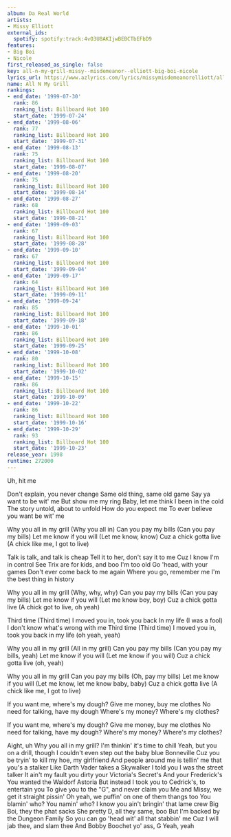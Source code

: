 ```yaml
---
album: Da Real World
artists:
- Missy Elliott
external_ids:
  spotify: spotify:track:4vO3U8AKIjwBEBCTbEFbD9
features:
- Big Boi
- Nicole
first_released_as_single: false
key: all-n-my-grill-missy--misdemeanor--elliott-big-boi-nicole
lyrics_url: https://www.azlyrics.com/lyrics/missymisdemeanorelliott/allnmygrill.html
name: All N My Grill
rankings:
- end_date: '1999-07-30'
  rank: 86
  ranking_list: Billboard Hot 100
  start_date: '1999-07-24'
- end_date: '1999-08-06'
  rank: 77
  ranking_list: Billboard Hot 100
  start_date: '1999-07-31'
- end_date: '1999-08-13'
  rank: 75
  ranking_list: Billboard Hot 100
  start_date: '1999-08-07'
- end_date: '1999-08-20'
  rank: 75
  ranking_list: Billboard Hot 100
  start_date: '1999-08-14'
- end_date: '1999-08-27'
  rank: 68
  ranking_list: Billboard Hot 100
  start_date: '1999-08-21'
- end_date: '1999-09-03'
  rank: 67
  ranking_list: Billboard Hot 100
  start_date: '1999-08-28'
- end_date: '1999-09-10'
  rank: 67
  ranking_list: Billboard Hot 100
  start_date: '1999-09-04'
- end_date: '1999-09-17'
  rank: 64
  ranking_list: Billboard Hot 100
  start_date: '1999-09-11'
- end_date: '1999-09-24'
  rank: 85
  ranking_list: Billboard Hot 100
  start_date: '1999-09-18'
- end_date: '1999-10-01'
  rank: 86
  ranking_list: Billboard Hot 100
  start_date: '1999-09-25'
- end_date: '1999-10-08'
  rank: 80
  ranking_list: Billboard Hot 100
  start_date: '1999-10-02'
- end_date: '1999-10-15'
  rank: 86
  ranking_list: Billboard Hot 100
  start_date: '1999-10-09'
- end_date: '1999-10-22'
  rank: 86
  ranking_list: Billboard Hot 100
  start_date: '1999-10-16'
- end_date: '1999-10-29'
  rank: 93
  ranking_list: Billboard Hot 100
  start_date: '1999-10-23'
release_year: 1998
runtime: 272000
---
```

Uh, hit me


Don't explain, you never change
Same old thing, same old game
Say ya want to be wit' me
But show me my ring
Baby, let me think
I been in the cold
The story untold, about to unfold
How do you expect me
To ever believe you want be wit' me


Why you all in my grill (Why you all in)
Can you pay my bills (Can you pay my bills)
Let me know if you will (Let me know, know)
Cuz a chick gotta live (A chick like me, I got to live)


Talk is talk, and talk is cheap
Tell it to her, don't say it to me
Cuz I know I'm in control
See Trix are for kids, and boo I'm too old
Go 'head, with your games
Don't ever come back to me again
Where you go, remember me
I'm the best thing in history


Why you all in my grill (Why, why, why)
Can you pay my bills (Can you pay my bills)
Let me know if you will (Let me know boy, boy)
Cuz a chick gotta live (A chick got to live, oh yeah)


Third time (Third time)
I moved you in, took you back
In my life (I was a fool)
I don't know what's wrong with me
Third time (Third time)
I moved you in, took you back in my life (oh yeah, yeah)


Why you all in my grill (All in my grill)
Can you pay my bills (Can you pay my bills, yeah)
Let me know if you will (Let me know if you will)
Cuz a chick gotta live (oh, yeah)

Why you all in my grill
Can you pay my bills (Oh, pay my bills)
Let me know if you will (Let me know, let me know baby, baby)
Cuz a chick gotta live (A chick like me, I got to live)


If you want me, where's my dough?
Give me money, buy me clothes
No need for talking, have my dough
Where's my money? Where's my clothes?

If you want me, where's my dough?
Give me money, buy me clothes
No need for talking, have my dough?
Where's my money? Where's my clothes?


Aight, uh
Why you all in my grill?
I'm thinkin' it's time to chill
Yeah, but you on a drill, though
I couldn't even step out the baby blue Bonneville
Cuz you be tryin' to kill my hoe, my girlfriend
And people around me is tellin' me that you's a stalker
Like Darth Vader takes a Skywalker
I told you I was the street talker
It ain't my fault you dirty your Victoria's Secret's
And your Frederick's
You wanted the Waldorf Astoria
But instead I took you to Cedrick's, to entertain you
To give you to the "G", and never claim you
Me and Missy, we get it straight pissin'
Oh yeah, we puffin' on one of them thangs too
You blamin' who? You namin' who?
I know you ain't bringin' that lame crew
Big Boi, they the phat sacks
She pretty D, all they same, boo
But I'm backed by the Dungeon Family
So you can go 'head wit' all that stabbin' me
Cuz I will jab thee, and slam thee
And Bobby Boochet yo' ass, G
Yeah, yeah
